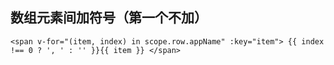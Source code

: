 ## 数组元素间加符号（第一个不加）

```
<span v-for="(item, index) in scope.row.appName" :key="item"> {{ index !== 0 ? ', ' : '' }}{{ item }} </span>
```